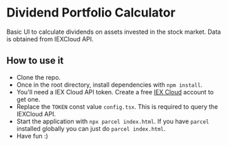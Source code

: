 # Dividend Portfolio Calculator

Basic UI to calculate dividends on assets invested in the stock market. Data is obtained from IEXCloud API.

## How to use it

- Clone the repo.
- Once in the root directory, install dependencies with `npm install`.
- You'll need a IEX Cloud API token. Create a free [IEX Cloud](https://iexcloud.io/) account to get one.
- Replace the `TOKEN` const value `config.tsx`. This is required to query the IEXCloud API.
- Start the application with `npx parcel index.html`. If you have `parcel` installed globally you can just do `parcel index.html`.
- Have fun :)

